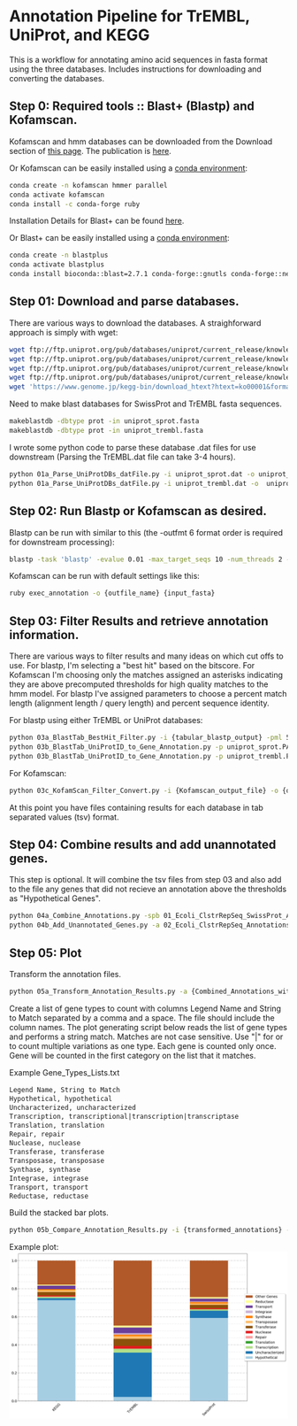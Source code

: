 # Annotation Pipeline for TrEMBL, UniProt, and KEGG

This is a workflow for annotating amino acid sequences in fasta format using
the three databases. Includes instructions for downloading and converting the
databases.

## Step 0: Required tools :: Blast+ (Blastp) and Kofamscan.

Kofamscan and hmm databases can be downloaded from the Download section of [this
page](https://www.genome.jp/tools/kofamkoala/).
The publication is [here](https://academic.oup.com/bioinformatics/advance-article/doi/10.1093/bioinformatics/btz859/5631907).


Or Kofamscan can be easily installed using a [conda environment](https://docs.conda.io/en/latest/miniconda.html):

```bash
conda create -n kofamscan hmmer parallel
conda activate kofamscan
conda install -c conda-forge ruby
```

Installation Details for Blast+ can be found [here](https://blast.ncbi.nlm.nih.gov/Blast.cgi?PAGE_TYPE=BlastDocs&DOC_TYPE=Download).

Or Blast+ can be easily installed using a [conda environment](https://docs.conda.io/en/latest/miniconda.html):

```bash
conda create -n blastplus
conda activate blastplus
conda install bioconda::blast=2.7.1 conda-forge::gnutls conda-forge::nettle
```

## Step 01: Download and parse databases.

There are various ways to download the databases. A straighforward approach is simply with wget:

```bash
wget ftp://ftp.uniprot.org/pub/databases/uniprot/current_release/knowledgebase/complete/uniprot_sprot.fasta.gz
wget ftp://ftp.uniprot.org/pub/databases/uniprot/current_release/knowledgebase/complete/uniprot_sprot.dat.gz
wget ftp://ftp.uniprot.org/pub/databases/uniprot/current_release/knowledgebase/complete/uniprot_trembl.fasta.gz
wget ftp://ftp.uniprot.org/pub/databases/uniprot/current_release/knowledgebase/complete/uniprot_trembl.dat.gz
wget 'https://www.genome.jp/kegg-bin/download_htext?htext=ko00001&format=htext&filedir=' -O ko00001.keg
```

Need to make blast databases for SwissProt and TrEMBL fasta sequences.

```bash
makeblastdb -dbtype prot -in uniprot_sprot.fasta
makeblastdb -dbtype prot -in uniprot_trembl.fasta
```

I wrote some python code to parse these database .dat files for use downstream (Parsing the TrEMBL.dat file can take 3-4 hours).

```bash
python 01a_Parse_UniProtDBs_datFile.py -i uniprot_sprot.dat -o uniprot_sprot.PARSED.dat.tsv
python 01a_Parse_UniProtDBs_datFile.py -i uniprot_trembl.dat -o  uniprot_trembl.PARSED.dat.tsv
```

## Step 02: Run Blastp or Kofamscan as desired.

Blastp can be run with similar to this (the -outfmt 6 format order is required for downstream processing):

```bash
blastp -task 'blastp' -evalue 0.01 -max_target_seqs 10 -num_threads 2 -db {pathto_db} -query {input_fasta} -out {outfile_name} -outfmt '6 qseqid sseqid pident length mismatch gapopen qstart qend sstart send evalue bitscore qlen slen'
```

Kofamscan can be run with default settings like this:

```bash
ruby exec_annotation -o {outfile_name} {input_fasta}
```

## Step 03: Filter Results and retrieve annotation information.

There are various ways to filter results and many ideas on which cut offs to use. For blastp, I'm selecting a "best hit" based on the bitscore. For Kofamscan I'm choosing only the matches assigned an asterisks indicating they are above precomputed thresholds for high quality matches to the hmm model. For blastp I've assigned parameters to choose a percent match length (alignment length / query length) and percent sequence identity.

For blastp using either TrEMBL or UniProt databases:

```bash
python 03a_BlastTab_BestHit_Filter.py -i {tabular_blastp_output} -pml 50 -pid 40
python 03b_BlastTab_UniProtID_to_Gene_Annotation.py -p uniprot_sprot.PARSED.dat.tsv -b {filtered_blastp_output} -o {outfile_name}
python 03b_BlastTab_UniProtID_to_Gene_Annotation.py -p uniprot_trembl.PARSED.dat.tsv -b {filtered_blastp_output} -o {outfile_name}
```

For Kofamscan:

```bash
python 03c_KofamScan_Filter_Convert.py -i {Kofamscan_output_file} -o {outfile_name}
```

At this point you have files containing results for each database in tab separated values (tsv) format.

## Step 04: Combine results and add unannotated genes.

This step is optional. It will combine the tsv files from step 03 and also add to the file any genes that did not recieve an annotation above the thresholds as "Hypothetical Genes".

```bash
python 04a_Combine_Annotations.py -spb 01_Ecoli_ClstrRepSeq_SwissProt_Annotated.tsv -kfs 01_Ecoli_ClstrRepSeq_KEGG_Annotated.tsv -trb 01_Ecoli_ClstrRepSeq_TrEMBL_Annotated.tsv -o 02_Ecoli_ClstrRepSeq_Annotations.tsv
python 04b_Add_Unannotated_Genes.py -a 02_Ecoli_ClstrRepSeq_Annotations.tsv -q 00_Ecoli_ClstrRepSeq.faa -o 03_Ecoli_ClstrRepSeq_Annotations_NoMatch.tsv
```

## Step 05: Plot 

Transform the annotation files.

```bash
python 05a_Transform_Annotation_Results.py -a {Combined_Annotations_with_NoMatch} -o {outfile_name}
```

Create a list of gene types to count with columns Legend Name and String to Match separated by a comma and a space. The file should include the column names. The plot generating script below reads the list of gene types and performs a string match. Matches are not case sensitive. Use "|" for or to count multiple variations as one type. Each gene is counted only once. Gene will be counted in the first category on the list that it matches.

Example Gene_Types_Lists.txt

    Legend Name, String to Match
    Hypothetical, hypothetical
    Uncharacterized, uncharacterized
    Transcription, transcriptional|transcription|transcriptase
    Translation, translation
    Repair, repair
    Nuclease, nuclease
    Transferase, transferase
    Transposase, transposase
    Synthase, synthase
    Integrase, integrase
    Transport, transport
    Reductase, reductase


Build the stacked bar plots.

```bash
python 05b_Compare_Annotation_Results.py -i {transformed_annotations} -l Gene_Types_List.txt -c {num_legend_columns} -o {outfile_name}
```

Example plot:
![alt text](05c_Example_plot.png "Example plot.")